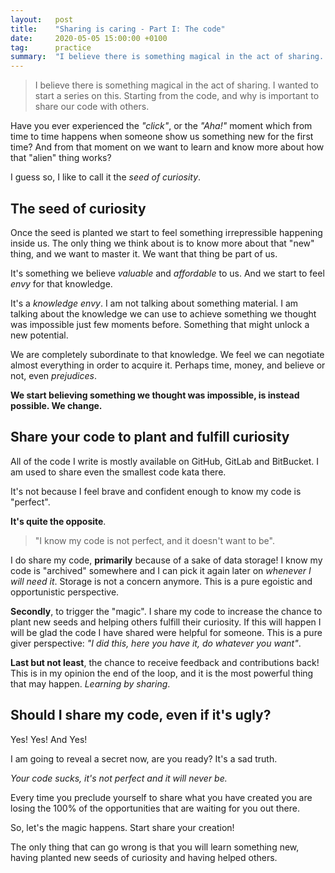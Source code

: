```yaml
---
layout:   post
title:    "Sharing is caring - Part I: The code"
date:     2020-05-05 15:00:00 +0100
tag:      practice
summary:  "I believe there is something magical in the act of sharing. I wanted to start a series on this. Starting from the code, and why is important to share our code with others."
---
```


> I believe there is something magical in the act of sharing. I wanted to start a series on this. Starting from the code, and why is important to share our code with others.

<!--more-->

Have you ever experienced the _"click"_, or the _"Aha!"_ moment which from time to time happens when someone show us something new for the first time? And from that moment on we want to learn and know more about how that "alien" thing works?

I guess so, I like to call it the _seed of curiosity_.

## The seed of curiosity

Once the seed is planted we start to feel something irrepressible happening inside us. The only thing we think about is to know more about that "new" thing, and we want to master it. We want that thing be part of us.

It's something we believe _valuable_ and _affordable_ to us. And we start to feel _envy_ for that knowledge.

It's a _knowledge envy_. I am not talking about something material. I am talking about the knowledge we can use to achieve something we thought was impossible just few moments before. Something that might unlock a new potential.

We are completely subordinate to that knowledge. We feel we can negotiate almost everything in order to acquire it. Perhaps time, money, and believe or not, even _prejudices_.

**We start believing something we thought was impossible, is instead possible. We change.**

## Share your code to plant and fulfill curiosity

All of the code I write is mostly available on GitHub, GitLab and BitBucket. I am used to share even the smallest code kata there.

It's not because I feel brave and confident enough to know my code is "perfect".

**It's quite the opposite**.

> "I know my code is not perfect, and it doesn't want to be".

I do share my code, **primarily** because of a sake of data storage! I know my code is "archived" somewhere and I can pick it again later on _whenever I will need it_. Storage is not a concern anymore. This is a pure egoistic and opportunistic perspective.

**Secondly**, to trigger the "magic". I share my code to increase the chance to plant new seeds and helping others fulfill their curiosity. If this will happen I will be glad the code I have shared were helpful for someone. This is a pure giver perspective: _"I did this, here you have it, do whatever you want"_.

**Last but not least**, the chance to receive feedback and contributions back! This is in my opinion the end of the loop, and it is the most powerful thing that may happen. _Learning by sharing_.

## Should I share my code, even if it's ugly?

Yes! Yes! And Yes!

I am going to reveal a secret now, are you ready? It's a sad truth.

_Your code sucks, it's not perfect and it will never be._

Every time you preclude yourself to share what you have created you are losing the 100% of the opportunities that are waiting for you out there.

So, let's the magic happens. Start share your creation!

The only thing that can go wrong is that you will learn something new, having planted new seeds of curiosity and having helped others.
